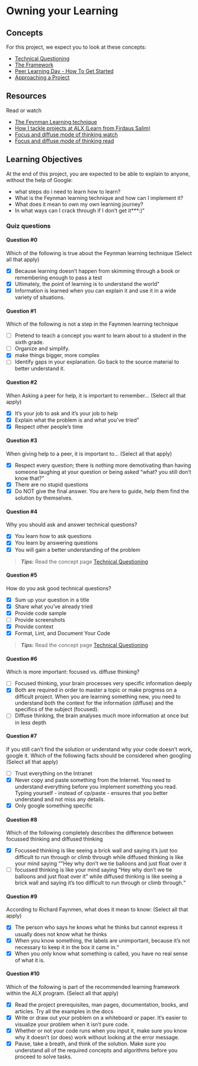 # Owning your Learning

## Concepts

For this project, we expect you to look at these concepts:

- [Technical Questioning](resources/tech_questioning.md)
- [The Framework](resources/framework.md)
- [Peer Learning Day - How To Get Started](resources/pld.md)
- [Approaching a Project](resources/approaching_projects.md)

## Resources

Read or watch

- [The Feynman Learning technique](https://fs.blog/feynman-learning-technique/)
- [How I tackle projects at ALX (Learn from Firdaus Salim)](https://medium.com/alx-africa/how-i-tackle-my-software-engineering-projects-at-alx-610f3f5a6448)
- [Focus and diffuse mode of thinking watch](https://www.youtube.com/watch?v=WTr12dK2Se0)
- [Focus and diffuse mode of thinking read](https://www.brainscape.com/academy/focused-vs-diffuse-thinking-learning/)

## Learning Objectives

At the end of this project, you are expected to be able to explain to anyone, without the help of Google:

- what steps do i need to learn how to learn?
- What is the Feynman learning technique and how can I implement it?
- What does it mean to own my own learning journey?
- In what ways can I crack through if I don’t get it***:)“

### Quiz questions

#### Question #0

Which of the following is true about the Feynman learning technique (Select all that apply)

- [x] Because learning doesn’t happen from skimming through a book or remembering enough to pass a test
- [x] Ultimately, the point of learning is to understand the world"
- [x] Information is learned when you can explain it and use it in a wide variety of situations.

#### Question #1

Which of the following is not a step in the Faynmen learning technique

- [ ] Pretend to teach a concept you want to learn about to a student in the sixth grade.
- [ ] Organize and simplify.
- [x] make things bigger, more complex
- [ ] Identify gaps in your explanation. Go back to the source material to better understand it.

#### Question #2

When Asking a peer for help, it is important to remember… (Select all that apply)

- [x] It’s your job to ask and it’s your job to help
- [x] Explain what the problem is and what you’ve tried"
- [x] Respect other people’s time

#### Question #3

When giving help to a peer, it is important to… (Select all that apply)

- [x] Respect every question; there is nothing more demotivating than having someone laughing at your question or being asked “what? you still don’t know that?”
- [x] There are no stupid questions
- [x] Do NOT give the final answer. You are here to guide, help them find the solution by themselves.

#### Question #4

Why you should ask and answer technical questions?

- [x] You learn how to ask questions
- [x] You learn by answering questions
- [x] You will gain a better understanding of the problem

>
> _**Tips:**_
> Read the concept page [Technical Questioning](resources/tech_questioning.md)
>

#### Question #5

How do you ask good technical questions?

- [x] Sum up your question in a title
- [x] Share what you’ve already tried
- [x] Provide code sample
- [ ] Provide screenshots
- [x] Provide context
- [x] Format, Lint, and Document Your Code

>
> _**Tips:**_
> Read the concept page [Technical Questioning](resources/tech_questioning.md)
>

#### Question #6

Which is more important: focused vs. diffuse thinking?

- [ ] Focused thinking, your brain processes very specific information deeply
- [x] Both are required in order to master a topic or make progress on a difficult project. When you are learning something new, you need to understand both the context for the information (diffuse) and the specifics of the subject (focused).
- [ ] Diffuse thinking, the brain analyses much more information at once but in less depth

#### Question #7

If you still can’t find the solution or understand why your code doesn’t work, google it. Which of the following facts should be considered when googling (Select all that apply)

- [ ] Trust everything on the Intranet
- [x] Never copy and paste something from the Internet. You need to understand everything before you implement something you read. Typing yourself - instead of cp/paste - ensures that you better understand and not miss any details.
- [x] Only google something specific

#### Question #8

Which of the following completely describes the difference between focussed thinking and diffused thinking

- [x] Focussed thinking is like seeing a brick wall and saying it’s just too difficult to run through or climb through while diffused thinking is like your mind saying “"Hey why don’t we tie balloons and just float over it
- [ ] focussed thinking is like your mind saying “Hey why don’t we tie balloons and just float over it” while diffused thinking is like seeing a brick wall and saying it’s too difficult to run through or climb through.“

#### Question #9

According to Richard Faynmen, what does it mean to know: (Select all that apply)

- [x] The person who says he knows what he thinks but cannot express it usually does not know what he thinks
- [x] When you know something, the labels are unimportant, because it’s not necessary to keep it in the box it came in.“
- [x] When you only know what something is called, you have no real sense of what it is.

#### Question #10

Which of the following is part of the recommended learning framework within the ALX program. (Select all that apply)

- [x] Read the project prerequisites, man pages, documentation, books, and articles. Try all the examples in the docs
- [x] Write or draw out your problem on a whiteboard or paper. It’s easier to visualize your problem when it isn’t pure code.
- [x] Whether or not your code runs when you input it, make sure you know why it doesn’t (or does) work without looking at the error message.
- [x] Pause, take a breath, and think of the solution. Make sure you understand all of the required concepts and algorithms before you proceed to solve tasks.
